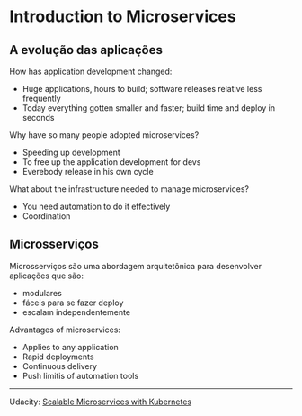 # Introduction to Microservices

## A evolução das aplicações

How has application development changed:
- Huge applications, hours to build; software releases relative less frequently
- Today everything gotten smaller and faster; build time and deploy in seconds

Why have so many people adopted microservices?
- Speeding up development
- To free up the application development for devs
- Everebody release in his own cycle

What about the infrastructure needed to manage microservices?
- You need automation to do it effectively
- Coordination

## Microsserviços

Microsserviços são uma abordagem arquitetônica para desenvolver aplicações que são:
- modulares
- fáceis para se fazer deploy
- escalam independentemente

Advantages of microservices:
- Applies to any application
- Rapid deployments
- Continuous delivery
- Push limitis of automation tools

---
Udacity: [Scalable Microservices with Kubernetes](https://www.udacity.com/course/scalable-microservices-with-kubernetes--ud615)
